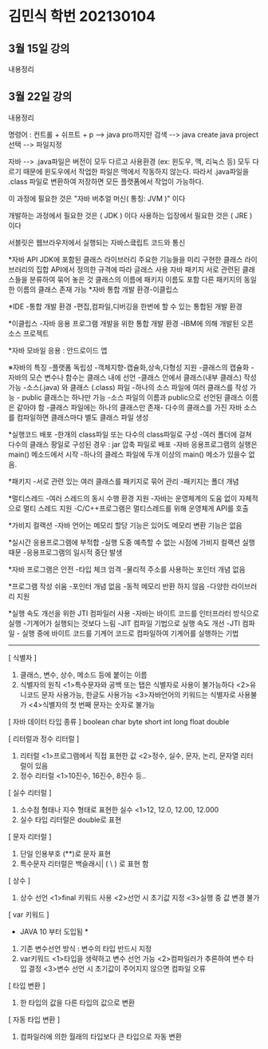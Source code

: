 # 김민식 학번 202130104

## 3월 15일 강의
내용정리

## 3월 22일 강의
내용정리

명령어 : 컨트롤 + 쉬프트 + p
--> java pro까지만 검색 
--> java create java project 선택 
--> 파일지정

자바 --> .java파일은 버전이 모두 다르고 사용환경 (ex: 윈도우, 맥, 리눅스 등)
모두 다르기 때문에 윈도우에서 작업한 파일은 맥에서 작동하지 않는다.
따라서 .java파일을 .class 파일로 변환하여 저장하면 모든 플랫폼에서 작업이 가능하다.

이 과정에 필요한 것은 "자바 버추얼 머신( 통칭: JVM )" 이다

개발하는 과정에서 필요한 것은 ( JDK ) 이다
사용하는 입장에서 필요한 것은 ( JRE ) 이다

서블릿은 웹브라우저에서 실행되는 자바스킄립트 코드와 통신

*자바 API
JDK에 포함된 클래스 라이브러리 
주요한 기능들을 미리 구현한 클래스 라이브러리의 집합
API에서 정의한 규격에 따라 글래스 사용
자바 패키지 
서로 관련된 클래스들을 분류하여 묶어 놓은 것
   클래스의 이름에 패키지 이름도 포함
   다른 패키지의 동일한 이름의 클래스 존재 가능
*자바 통합 개발 환경-이클립스

*IDE
 -통합 개발 환경 
 -편집,컴파일,디버깅을 한번에 할 수 있는 통합된 개발 환경

*이클립스
 -자바 응용 프로그램 개발을 위한 통합 개발 환경
 -IBM에 의해 개발된 오픈 소스 프로젝트

*자바 모바일 응용 : 안드로이드 앱


※자바의 특징
 -플랫폼 독립성
 -객체지향-캡슐화,상속,다형성 지원
 -클래스의 캡슐화
 -자바의 모슨 변수나 함수는 클래스 내에 선언
 -클래스 안에서 클래스(내부 클래스) 작성 가능
 -소스(.java) 와 클래스 (.class) 파일
 -하나의 소스 파일에 여러 클래스를 작성 가능 - public 클래스는 하나만 가능
 -소스 파일의 이름과 public으로 선언된 클래스 이름은 같아야 함
 -클래스 파일에는 하나의 클래스만 존재- 다수의 클래스를 가진 자바 소스를 컴파일하면 클래스마다 별도 클래스 파일 생성

 *실행코드 배포
  -한개의 class파일 또는 다수의 class파일로 구성
  -여러 폴더에 걸쳐 다수의 클래스 팡일로 구성된 경우 : jar 압축 파일로 배포
  -자바 응용프로그램의 실행은 main() 메소드에서 시작
  -하나의 클레스 파일에 두개 이상의 main() 메소가 있을수 없음.

 *패키지
  -서로 관련 있는 여러 클래스를 패키지로 묶어 관리
  -패키지는 폴더 개념

 *멀티스레드 
  -여러 스레드의 동시 수행 환경 지원
  -자바는 운영체계의 도움 없이 자체적으로 멀티 스레드 지원
  -C/C++프로그램은 멀티스레드를 위해 운영체게 API를 호출

 *가비지 컬랙션
  -자바 언어는 메모리 할당 기능은 있어도 메모리 변환 기능은 없음

 *실시간 응용프로그램에 부적합
  -실행 도중 예측할 수 없는 시점에 가비지 컬랙션 실행 때문
  -응용프로그램의 일시적 중단 발생

 *자바 프로그램은 안전
  -타입 체크 엄격
  -물리적 주소를 사용하는 포인터 개념 없음

 *프로그램 작성 쉬움
  -포인터 개념 없음
  -동적 메모리 반환 하지 않음
  -다양한 라이브러리 지원

 *실행 속도 개선을 위한 JTI 컴파일러 사용
  -자바는 바이트 코드를 인터프라터 방식으로 실행
   -기계어가 실행되는 것보다 느림
  -JIT 컴파일 기법으로 실행 속도 개선
   -JTI 컴파일 - 실행 중에 바이트 코드를 기계어 코드로 컴파일하여 기계어를 실행하는 기법

----------------------------------------------------------------------------------------


[ 식별자 ]
1. 클래스, 변수, 상수, 메소드 등에 붙이는 이름
2. 식별자의 원칙
 <1>특수문자와 공백 또는 탭은 식별자로 사용이 불가능하다
 <2>유니코드 문자 사용가능, 한글도 사용가능
 <3>자바언어의 키워드는 식별자로 사용불가
 <4>식별자의 첫 번째 문자는 숫자로 불가능

[ 자바 데이터 타입 종류 ]
boolean
char
byte
short
int
long
float
double

[ 리터럴과 정수 리터럴 ]
1. 리터럴
    <1>프로그램에서 직접 표현한 값
    <2>정수, 실수, 문자, 논리, 문자열 리터럴이 있음
2. 정수 리터럴
    <1>10진수, 16진수, 8진수 등..

[ 실수 리터럴 ]
1. 소수점 형태나 지수 형태로 표현한 실수
    <1>12, 12.0, 12.00, 12.000
2. 실수 타입 리터럴은 double로 표현

[ 문자 리터럴 ]
1. 단일 인용부호 (**)로 문자 표현
2. 특수문자 리터럴은 백슬래시| ( \ ) 로 표현 함

[ 상수 ]
1. 상수 선언
    <1>final 키워드 사용
    <2>선언 시 초기값 지정
    <3>실행 중 값 변경 불가

[ var 키워드 ]
* JAVA 10 부터 도입됨 *
1. 기존 변수선언 방식 : 변수의 타입 반드시 지정
2. var키워드
    <1>타입을 생략하고 변수 선언 가능
    <2>컴파일러가 추론하여 변수 타입 결정
    <3>변수 선언 시 초기값이 주어지지 않으면 컴파일 오류

[ 타입 변환 ]
1. 한 타입의 값을 다른 타입의 값으로 변환

[ 자동 타입 변환 ]
1. 컴파일러에 의한 월래의 타입보다 큰 타입으로 자동 변환


